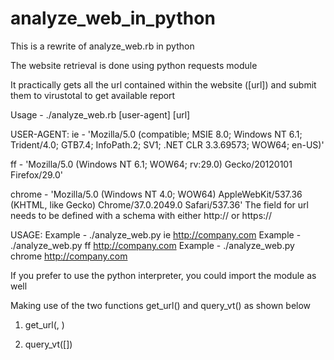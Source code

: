 # analyze_web_in_python
This is a rewrite of analyze_web.rb in python

The website retrieval is done using python requests module

It practically gets all the url contained within the website ([url]) and submit them to virustotal to get available report

Usage - ./analyze_web.rb [user-agent] [url]

USER-AGENT:
ie - 'Mozilla/5.0 (compatible; MSIE 8.0; Windows NT 6.1; Trident/4.0; GTB7.4; InfoPath.2; SV1; .NET CLR 3.3.69573; WOW64; en-US)'

ff - 'Mozilla/5.0 (Windows NT 6.1; WOW64; rv:29.0) Gecko/20120101 Firefox/29.0'

chrome - 'Mozilla/5.0 (Windows NT 4.0; WOW64) AppleWebKit/537.36 (KHTML, like Gecko) Chrome/37.0.2049.0 Safari/537.36'
The field for url needs to be defined with a schema with either http:// or https://

USAGE:
Example - ./analyze_web.py ie http://company.com
Example - ./analyze_web.py ff http://company.com
Example - ./analyze_web.py chrome http://company.com

If you prefer to use the python interpreter, you could import the module as well

Making use of the two functions get_url() and query_vt() as shown below

1) get_url(<ua>, <url>)

2) query_vt([<suspected malicious url>])




